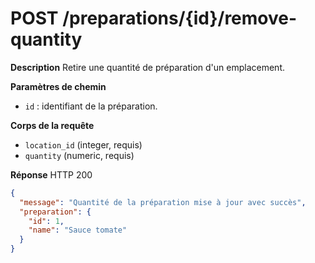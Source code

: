 # POST /preparations/{id}/remove-quantity

**Description**
Retire une quantité de préparation d'un emplacement.

**Paramètres de chemin**
- `id` : identifiant de la préparation.

**Corps de la requête**
- `location_id` (integer, requis)
- `quantity` (numeric, requis)

**Réponse**
HTTP 200

```json
{
  "message": "Quantité de la préparation mise à jour avec succès",
  "preparation": {
    "id": 1,
    "name": "Sauce tomate"
  }
}
```
